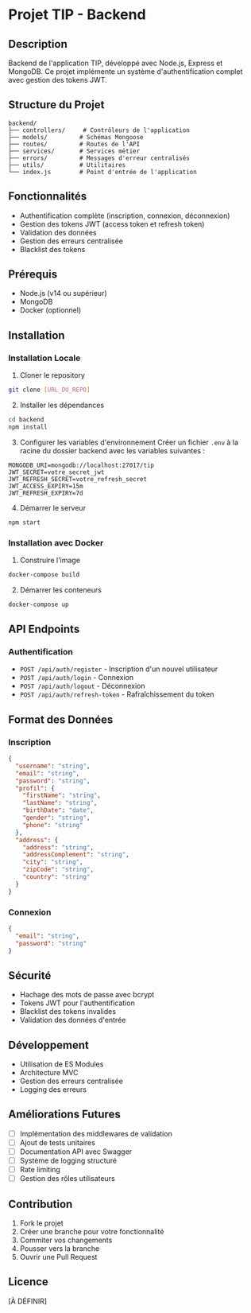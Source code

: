 # Projet TIP - Backend

## Description

Backend de l'application TIP, développé avec Node.js, Express et MongoDB. Ce projet implémente un système d'authentification complet avec gestion des tokens JWT.

## Structure du Projet

```
backend/
├── controllers/     # Contrôleurs de l'application
├── models/         # Schémas Mongoose
├── routes/         # Routes de l'API
├── services/       # Services métier
├── errors/         # Messages d'erreur centralisés
├── utils/          # Utilitaires
└── index.js        # Point d'entrée de l'application
```

## Fonctionnalités

- Authentification complète (inscription, connexion, déconnexion)
- Gestion des tokens JWT (access token et refresh token)
- Validation des données
- Gestion des erreurs centralisée
- Blacklist des tokens

## Prérequis

- Node.js (v14 ou supérieur)
- MongoDB
- Docker (optionnel)

## Installation

### Installation Locale

1. Cloner le repository

```bash
git clone [URL_DU_REPO]
```

2. Installer les dépendances

```bash
cd backend
npm install
```

3. Configurer les variables d'environnement
   Créer un fichier `.env` à la racine du dossier backend avec les variables suivantes :

```
MONGODB_URI=mongodb://localhost:27017/tip
JWT_SECRET=votre_secret_jwt
JWT_REFRESH_SECRET=votre_refresh_secret
JWT_ACCESS_EXPIRY=15m
JWT_REFRESH_EXPIRY=7d
```

4. Démarrer le serveur

```bash
npm start
```

### Installation avec Docker

1. Construire l'image

```bash
docker-compose build
```

2. Démarrer les conteneurs

```bash
docker-compose up
```

## API Endpoints

### Authentification

- `POST /api/auth/register` - Inscription d'un nouvel utilisateur
- `POST /api/auth/login` - Connexion
- `POST /api/auth/logout` - Déconnexion
- `POST /api/auth/refresh-token` - Rafraîchissement du token

## Format des Données

### Inscription

```json
{
  "username": "string",
  "email": "string",
  "password": "string",
  "profil": {
    "firstName": "string",
    "lastName": "string",
    "birthDate": "date",
    "gender": "string",
    "phone": "string"
  },
  "address": {
    "address": "string",
    "addressComplement": "string",
    "city": "string",
    "zipCode": "string",
    "country": "string"
  }
}
```

### Connexion

```json
{
  "email": "string",
  "password": "string"
}
```

## Sécurité

- Hachage des mots de passe avec bcrypt
- Tokens JWT pour l'authentification
- Blacklist des tokens invalides
- Validation des données d'entrée

## Développement

- Utilisation de ES Modules
- Architecture MVC
- Gestion des erreurs centralisée
- Logging des erreurs

## Améliorations Futures

- [ ] Implémentation des middlewares de validation
- [ ] Ajout de tests unitaires
- [ ] Documentation API avec Swagger
- [ ] Système de logging structuré
- [ ] Rate limiting
- [ ] Gestion des rôles utilisateurs

## Contribution

1. Fork le projet
2. Créer une branche pour votre fonctionnalité
3. Commiter vos changements
4. Pousser vers la branche
5. Ouvrir une Pull Request

## Licence

[À DÉFINIR]
